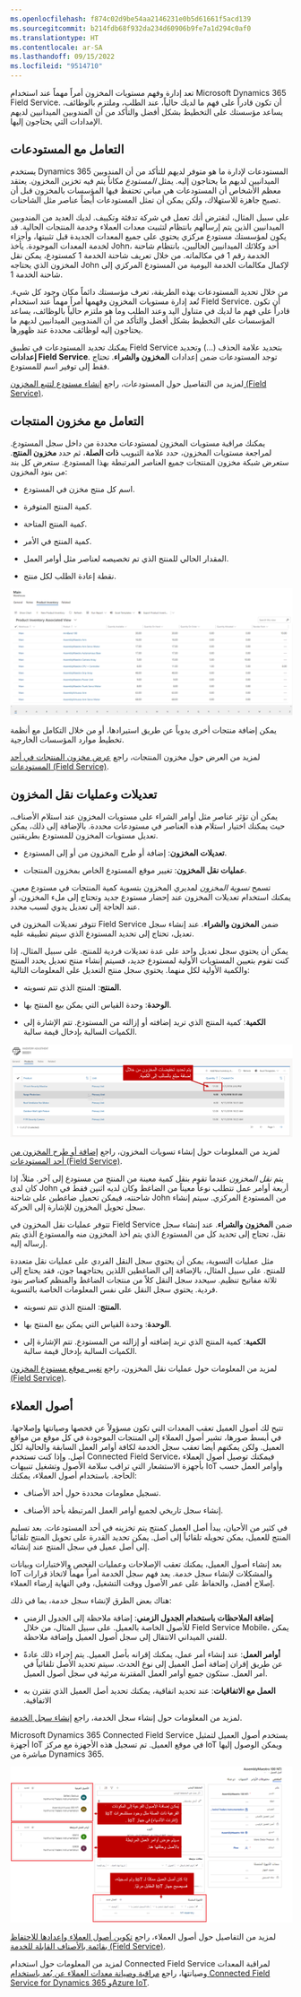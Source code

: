 ```yaml
---
ms.openlocfilehash: f874c02d9be54aa2146231e0b5d61661f5acd139
ms.sourcegitcommit: b214fdb68f932da234d60906b9fe7a1d294c0af0
ms.translationtype: HT
ms.contentlocale: ar-SA
ms.lasthandoff: 09/15/2022
ms.locfileid: "9514710"
---
```

تعد إدارة وفهم مستويات المخزون أمراً مهماً عند استخدام Microsoft Dynamics 365 Field Service. أن تكون قادراً على فهم ما لديك حالياً، عند الطلب، وملتزم بالوظائف، يساعد مؤسستك على التخطيط بشكل أفضل والتأكد من أن المندوبين الميدانيين لديهم الإمدادات التي يحتاجون إليها.

## <a name="working-with-warehouses"></a>التعامل مع المستودعات

يستخدم Dynamics 365 المستودعات لإدارة ما هو متوفر لديهم للتأكد من أن المندوبين الميدانيين لديهم ما يحتاجون إليه. يمثل *المستودع* مكاناً يتم فيه تخزين المخزون. يعتقد معظم الأشخاص أن المستودعات هي مباني تحتفظ فيها المؤسسات بالمخزون قبل أن تصبح جاهزة للاستهلاك، ولكن يمكن أن تمثل المستودعات أيضاً عناصر مثل الشاحنات.

على سبيل المثال، لنفترض أنك تعمل في شركة تدفئة وتكييف. لديك العديد من المندوبين الميدانيين الذين يتم إرسالهم بانتظام لتثبيت معدات العملاء وخدمة المنتجات الحالية. قد يكون لمؤسستك مستودع مركزي يحتوي على جميع المعدات الجديدة قبل تثبيتها، وأجزاء لخدمة المعدات الموجودة. يأخذ John، أحد وكلائك الميدانيين الحاليين، بانتظام شاحنة الخدمة رقم 1 في مكالماته. من خلال تعريف شاحنة الخدمة 1 كمستودع، يمكن نقل المخزون الذي يحتاجه John لإكمال مكالمات الخدمة اليومية من المستودع المركزي إلى شاحنة الخدمة 1.

من خلال تحديد المستودعات بهذه الطريقة، تعرف مؤسستك دائماً مكان وجود كل شيء. تُعد إدارة مستويات المخزون وفهمها أمراً مهماً عند استخدام Field Service. أن تكون قادراً على فهم ما لديك في متناول اليد وعند الطلب وما هو ملتزم حالياً بالوظائف، يساعد المؤسسات على التخطيط بشكل أفضل والتأكد من أن المندوبين الميدانيين لديهم ما يحتاجون إليه لوظائف محددة عند ظهورها.

يمكنك تحديد المستودعات في تطبيق Field Service بتحديد علامة الحذف (...) وتحديد **إعدادات Field Service**. توجد المستودعات ضمن إعدادات **المخزون والشراء**. تحتاج فقط إلى توفير اسم للمستودع.

لمزيد من التفاصيل حول المستودعات، راجع [إنشاء مستودع لتتبع المخزون (Field Service)](/dynamics365/customer-engagement/field-service/create-warehouse).

## <a name="working-with-product-inventory"></a>التعامل مع مخزون المنتجات

يمكنك مراقبة مستويات المخزون لمستودعات محددة من داخل سجل المستودع. لمراجعة مستويات المخزون، حدد علامة التبويب **ذات الصلة**، ثم حدد **مخزون المنتج**. ستعرض شبكة مخزون المنتجات جميع العناصر المرتبطة بهذا المستودع. ستعرض كل بند من بنود المخزون:

-   اسم كل منتج مخزن في المستودع.

-   كمية المنتج المتوفرة.

-   كمية المنتج المتاحة.

-   كمية المنتج في الأمر.

-   المقدار الحالي للمنتج الذي تم تخصيصه لعناصر مثل أوامر العمل.

-   نقطة إعادة الطلب لكل منتج.

![لقطة شاشة طريقة العرض المقترنة بمخزون المنتج.](../media/WO-Unit6-1.png)

يمكن إضافة منتجات أخرى يدوياً عن طريق استيرادها، أو من خلال التكامل مع أنظمة تخطيط موارد المؤسسات الخارجية.

لمزيد من العرض حول مخزون المنتجات، راجع [عرض مخزون المنتجات في أحد المستودعات (Field Service)](/dynamics365/customer-engagement/field-service/view-product-inventory).


## <a name="inventory-adjustments-and-transfers"></a>تعديلات وعمليات نقل المخزون

يمكن أن تؤثر عناصر مثل أوامر الشراء على مستويات المخزون عند استلام الأصناف، حيث يمكنك اختيار استلام هذه العناصر في مستودعات محددة. بالإضافة إلى ذلك، يمكن تعديل مستويات المخزون للمستودع بطريقتين.

-   **تعديلات المخزون**: إضافة أو طرح المخزون من أو إلى المستودع.

-   **عمليات نقل المخزون**: تغيير موقع المستودع الخاص بمخزون المنتجات.


تسمح *تسوية المخزون* لمديري المخزون بتسوية كمية المنتجات في مستودع معين. يمكنك استخدام تعديلات المخزون عند إحضار مستودع جديد وتحتاج إلى ملء المخزون، أو عند الحاجة إلى تعديل يدوي لسبب محدد.

تتوفر تعديلات المخزون في Field Service ضمن **المخزون والشراء**. عند إنشاء سجل تعديل، تحتاج إلى تحديد المستودع الذي سيتم تطبيقه عليه.

يمكن أن يحتوي سجل تعديل واحد على عدة تعديلات فردية للمنتج. على سبيل المثال، إذا كنت تقوم بتعيين المستويات الأولية لمستودع جديد، فسيتم إنشاء منتج تعديل يحدد المنتج والكمية الأولية لكل منهما. يحتوي سجل منتج التعديل على المعلومات التالية:

-   **المنتج**: المنتج الذي تتم تسويته.

-   **الوحدة**: وحدة القياس التي يمكن بيع المنتج بها.

-   **الكمية**: كمية المنتج الذي تريد إضافته أو إزالته من المستودع. تتم الإشارة إلى الكميات السالبة بإدخال قيمة سالبة.

![لقطة شاشة لتخفيضات المخزون المحددة بإضافة مبلغ سلبي إلى الكمية.](../media/WO-Unit6-2.png)

لمزيد من المعلومات حول إنشاء تسويات المخزون، راجع [إضافة أو طرح المخزون من أحد المستودعات (Field Service)](/dynamics365/customer-engagement/field-service/create-inventory-adjustment).

يتم *نقل المخزون* عندما تقوم بنقل كمية معينة من المنتج من مستودع إلى آخر. مثلاً، إذا كان لدى John أربعة أوامر عمل تتطلب نوعاً معيناً من الضاغط وكان لديه اثنين فقط في شاحنته، فيمكن تحميل ضاغطين على شاحنة John من المستودع المركزي. سيتم إنشاء سجل تحويل المخزون للإشارة إلى الحركة.

تتوفر عمليات نقل المخزون في Field Service ضمن **المخزون والشراء**. عند إنشاء سجل نقل، تحتاج إلى تحديد كل من المستودع الذي يتم أخذ المخزون منه والمستودع الذي يتم إرساله إليه.

مثل عمليات التسوية، يمكن أن يحتوي سجل النقل الفردي على عمليات نقل متعددة للمنتج. على سبيل المثال، بالإضافة إلى الضاغطين اللذين يحتاجهما جون، فقد يحتاج إلى ثلاثة مفاتيح تنظيم. سيحدد سجل النقل كلاً من منتجات الضاغط والمنظم كعناصر بنود فردية. يحتوي سجل النقل على نفس المعلومات الخاصة بالتسوية.

-   **المنتج**: المنتج الذي تتم تسويته.

-   **الوحدة**: وحدة القياس التي يمكن بيع المنتج بها.

-   **الكمية**: كمية المنتج الذي تريد إضافته أو إزالته من المستودع. تتم الإشارة إلى الكميات السالبة بإدخال قيمة سالبة.

لمزيد من المعلومات حول عمليات نقل المخزون، راجع [تغيير موقع مستودع المخزون (Field Service)](/dynamics365/customer-engagement/field-service/create-inventory-transfer).

## <a name="customer-assets"></a>أصول العملاء

تتيح لك أصول العميل تعقب المعدات التي تكون مسؤولاً عن فحصها وصيانتها وإصلاحها. في أبسط صورها، تشير أصول العملاء إلى المنتجات الموجودة في كل موقع من مواقع العميل. ولكن يمكنهم أيضا تعقب سجل الخدمة لكافة أوامر العمل السابقة والحالية لكل أصل. وإذا كنت تستخدم Connected Field Service، فيمكنك توصيل أصول العملاء بأجهزة الاستشعار التي تراقب سلامة الأصول وتشغيل تنبيهات IoT وأوامر العمل حسب الحاجة.  باستخدام أصول العملاء، يمكنك:

-   تسجيل معلومات محددة حول أحد الأصناف.

-   إنشاء سجل تاريخي لجميع أوامر العمل المرتبطة بأحد الأصناف.

في كثير من الأحيان، يبدأ أصل العميل كمنتج يتم تخزينه في أحد المستودعات. بعد تسليم المنتج للعميل، يمكن تحويله تلقائياً إلى أصل. يمكن تحديد القدرة على تحويل المنتج تلقائياً إلى أصل عميل في سجل المنتج عند إنشائه.

بعد إنشاء أصول العميل، يمكنك تعقب الإصلاحات وعمليات الفحص والاختبارات وبيانات IoT والمشكلات لإنشاء سجل خدمة. يعد فهم سجل الخدمة أمراً مهماً لاتخاذ قرارات إصلاح أفضل، والحفاظ على عمر الأصول ووقت التشغيل، وفي النهاية إرضاء العملاء. 

هناك بعض الطرق لإنشاء سجل خدمة، بما في ذلك:

-   **إضافة الملاحظات باستخدام الجدول الزمني**: إضافة ملاحظة إلى الجدول الزمني للأصول الخاصة بالعميل.  على سبيل المثال، من خلال Field Service Mobile، يمكن للفني الميداني الانتقال إلى سجل أصول العميل وإضافة ملاحظة.

-   **أوامر العمل**: عند إنشاء أمر عمل، يمكنك إقرانه بأصل العميل. يتم إجراء ذلك عادةً عن طريق إقران إضافة أصل العميل إلى نوع الحدث. سيتم تحديد الأصل تلقائياً في أمر العمل. ستكون جميع أوامر العمل المقترنة مرئية في سجل أصول العميل.

-   **‏‫العمل مع الاتفاقيات**: عند تحديد اتفاقية، يمكنك تحديد أصل العميل الذي تقترن به الاتفاقية.  

لمزيد من المعلومات حول إنشاء سجل الخدمة، راجع [إنشاء سجل الخدمة](/dynamics365/field-service/configure-set-up-customer-assets?azure-portal=true#build-service-history).

Microsoft Dynamics 365 Connected Field Service يستخدم أصول العميل لتمثيل أجهزة IoT في موقع العميل. تم تسجيل هذه الأجهزة مع مركز IoT ويمكن الوصول إليها مباشرة من Dynamics 365.

![لقطة شاشة لأصول الفرعية وأوامر العمل ذات الصلة.](../media/WO-Unit6-3.png)

لمزيد من التفاصيل حول أصول العملاء، راجع [تكوين أصول العملاء وإعدادها للاحتفاظ بقائمة بالأصناف القابلة للخدمة (Field Service)](/dynamics365/customer-engagement/field-service/configure-set-up-customer-assets).

لمزيد من المعلومات حول استخدام Connected Field Service لمراقبة المعدات وصيانتها، راجع [مراقبة وصيانة معدات العملاء عن بُعد باستخدام Connected Field Service for Dynamics 365 وAzure IoT](/training/modules/remotely-monitor-and-service-customer-equipment/).
